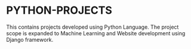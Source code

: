 # PYTHON-PROJECTS
 This contains projects developed using Python Language. The project scope is expanded to Machine Learning and Website development using Django framework.
